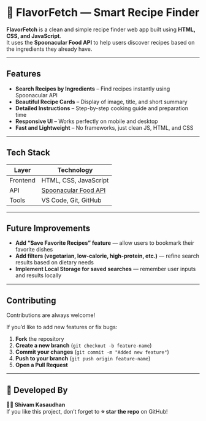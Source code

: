 # 🍲 FlavorFetch — Smart Recipe Finder

**FlavorFetch** is a clean and simple recipe finder web app built using **HTML, CSS, and JavaScript**.  
It uses the **Spoonacular Food API** to help users discover recipes based on the ingredients they already have.

---

## Features

- **Search Recipes by Ingredients** – Find recipes instantly using Spoonacular API  
- **Beautiful Recipe Cards** – Display of image, title, and short summary  
- **Detailed Instructions** – Step-by-step cooking guide and preparation time  
- **Responsive UI** – Works perfectly on mobile and desktop  
- **Fast and Lightweight** – No frameworks, just clean JS, HTML, and CSS  

---

## Tech Stack

| Layer | Technology |
|-------|-------------|
| Frontend | HTML, CSS, JavaScript |
| API | [Spoonacular Food API](https://spoonacular.com/food-api) |
| Tools | VS Code, Git, GitHub |

---

## Future Improvements

- **Add “Save Favorite Recipes” feature** — allow users to bookmark their favorite dishes  
- **Add filters (vegetarian, low-calorie, high-protein, etc.)** — refine search results based on dietary needs  
- **Implement Local Storage for saved searches** — remember user inputs and results locally  

---

## Contributing

Contributions are always welcome!  

If you’d like to add new features or fix bugs:
1. **Fork** the repository  
2. **Create a new branch** (`git checkout -b feature-name`)  
3. **Commit your changes** (`git commit -m "Added new feature"`)  
4. **Push to your branch** (`git push origin feature-name`)  
5. **Open a Pull Request**

---

## 💙 Developed By

**👨‍💻 Shivam Kasaudhan**  
If you like this project, don’t forget to **⭐ star the repo** on GitHub!
